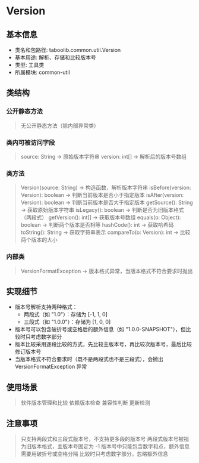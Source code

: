 # Version
## 基本信息
- 类名和包路径: taboolib.common.util.Version
- 基本用途: 解析、存储和比较版本号
- 类型: 工具类
- 所属模块: common-util

## 类结构
### 公开静态方法
> 无公开静态方法（除内部异常类）

### 类内可被访问字段
> source: String -> 原始版本字符串
> version: int[] -> 解析后的版本号数组

### 类方法
> Version(source: String) -> 构造函数，解析版本字符串
> isBefore(version: Version): boolean -> 判断当前版本是否小于指定版本
> isAfter(version: Version): boolean -> 判断当前版本是否大于指定版本
> getSource(): String -> 获取原始版本字符串
> isLegacy(): boolean -> 判断是否为旧版本格式（两段式）
> getVersion(): int[] -> 获取版本号数组
> equals(o: Object): boolean -> 判断两个版本是否相等
> hashCode(): int -> 获取哈希码
> toString(): String -> 获取字符串表示
> compareTo(o: Version): int -> 比较两个版本的大小

### 内部类
> VersionFormatException -> 版本格式异常，当版本格式不符合要求时抛出

## 实现细节
- 版本号解析支持两种格式：
  - 两段式（如 "1.0"）：存储为 [-1, 1, 0]
  - 三段式（如 "1.0.0"）：存储为 [1, 0, 0]
- 版本号可以包含破折号或空格后的额外信息（如 "1.0.0-SNAPSHOT"），但比较时只考虑数字部分
- 版本比较采用逐段比较的方式，先比较主版本号，再比较次版本号，最后比较修订版本号
- 当版本格式不符合要求时（既不是两段式也不是三段式），会抛出 VersionFormatException 异常

## 使用场景
> 软件版本管理和比较
> 依赖版本检查
> 兼容性判断
> 更新检测

## 注意事项
> 只支持两段式和三段式版本号，不支持更多段的版本号
> 两段式版本号被视为旧版本格式，主版本号固定为 -1
> 版本号中只能包含数字和点，额外信息需要用破折号或空格分隔
> 比较时只考虑数字部分，忽略额外信息

